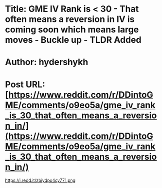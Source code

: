# Title: GME IV Rank is < 30 - That often means a reversion in IV is coming soon which means large moves - Buckle up - TLDR Added
# Author: hydershykh
# Post URL: [https://www.reddit.com/r/DDintoGME/comments/o9eo5a/gme_iv_rank_is_30_that_often_means_a_reversion_in/](https://www.reddit.com/r/DDintoGME/comments/o9eo5a/gme_iv_rank_is_30_that_often_means_a_reversion_in/)


https://i.redd.it/zbiydpo4cy771.png